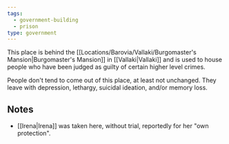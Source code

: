 ```yaml
---
tags:
  - government-building
  - prison
type: government
---
```



This place is behind the [[Locations/Barovia/Vallaki/Burgomaster's Mansion|Burgomaster's Mansion]] in [[Vallaki|Vallaki]] and is used to house people who have been judged as guilty of certain higher level crimes.

People don't tend to come out of this place, at least not unchanged. They leave with depression, lethargy, suicidal ideation, and/or memory loss.

## Notes
- [[Irena|Irena]] was taken here, without trial, reportedly for her "own protection".